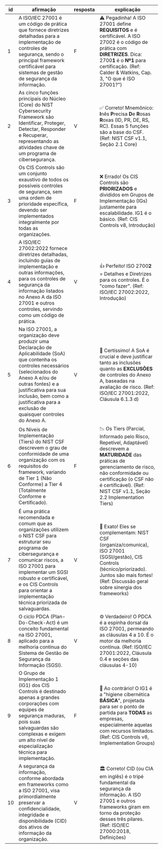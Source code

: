 | id | afirmação                                                                                                                                                                                                                                                                                     | resposta | explicação                                                                                                                                                                                                                                             |
|----|-----------------------------------------------------------------------------------------------------------------------------------------------------------------------------------------------------------------------------------------------------------------------------------------------|----------|--------------------------------------------------------------------------------------------------------------------------------------------------------------------------------------------------------------------------------------------------------|
| 1  | A ISO/IEC 27001 é um código de prática que fornece diretrizes detalhadas para a implementação de controles de segurança, sendo o principal framework certificável para sistemas de gestão de segurança da informação.                                                                         | F        | ⚠️ Pegadinha! A ISO 27001 define **REQUISITOS** e é certificável. A ISO 27002 é o código de prática com **DIRETRIZES**. Dica: 2700**1** é o **Nº1** para certificação. (Ref: Calder & Watkins, Cap. 3, "O que é ISO 27001?")                           |
| 2  | As cinco funções principais do Núcleo (Core) do NIST Cybersecurity Framework são Identificar, Proteger, Detectar, Responder e Recuperar, representando as atividades chave de um programa de cibersegurança.                                                                                  | V        | ✅ Correto! Mnemônico: **I**nês **P**recisa **D**e **R**osas **R**oxas (ID, PR, DE, RS, RC). Essas 5 funções são a base do CSF. (Ref: NIST CSF v1.1, Seção 2.1 Core)                                                                                    |
| 3  | Os CIS Controls são um conjunto exaustivo de todos os possíveis controles de segurança, sem uma ordem de prioridade específica, devendo ser implementados integralmente por todas as organizações.                                                                                            | F        | ❌ Errado! Os CIS Controls são **PRIORIZADOS** e divididos em Grupos de Implementação (IGs) justamente para escalabilidade. IG1 é o básico. (Ref: CIS Controls v8, Introdução)                                                                          |
| 4  | A ISO/IEC 27002:2022 fornece diretrizes detalhadas, incluindo guias de implementação e outras informações, para os controles de segurança da informação listados no Anexo A da ISO 27001 e outros controles, servindo como um código de prática.                                              | V        | 👍 Perfeito! ISO 2700**2** = Detalhes e Diretrizes para os controles. É o "como fazer". (Ref: ISO/IEC 27002:2022, Introdução)                                                                                                                          |
| 5  | Na ISO 27001, a organização deve produzir uma Declaração de Aplicabilidade (SoA) que contenha os controles necessários (selecionados do Anexo A e/ou de outras fontes) e a justificativa para sua inclusão, bem como a justificativa para a exclusão de quaisquer controles do Anexo A.       | V        | 💯 Certíssimo! A SoA é crucial e deve justificar tanto as inclusões quanto as **EXCLUSÕES** de controles do Anexo A, baseadas na avaliação de risco. (Ref: ISO/IEC 27001:2022, Cláusula 6.1.3 d)                                                       |
| 6  | Os Níveis de Implementação (Tiers) do NIST CSF descrevem o grau de conformidade de uma organização com os requisitos do framework, variando de Tier 1 (Não Conforme) a Tier 4 (Totalmente Conforme e Certificado).                                                                            | F        | 📉 Os Tiers (Parcial, Informado pelo Risco, Repetível, Adaptável) descrevem a **MATURIDADE** das práticas de gerenciamento de risco, não conformidade ou certificação (o CSF não é certificável). (Ref: NIST CSF v1.1, Seção 2.2 Implementation Tiers) |
| 7  | É uma prática recomendada e comum que as organizações utilizem o NIST CSF para estruturar seu programa de cibersegurança e comunicar riscos, a ISO 27001 para implementar um SGSI robusto e certificável, e os CIS Controls para orientar a implementação técnica priorizada de salvaguardas. | V        | 💪 Exato! Eles se complementam: NIST CSF (organiza/comunica), ISO 27001 (SGSI/gestão), CIS Controls (técnico/priorizado). Juntos são mais fortes! (Ref: Discussão geral sobre sinergia dos frameworks)                                                 |
| 8  | O ciclo PDCA (Plan-Do-Check-Act) é um conceito fundamental na ISO 27001, aplicado para a melhoria contínua do Sistema de Gestão de Segurança da Informação (SGSI).                                                                                                                            | V        | ⚙️ Verdadeiro! O PDCA é a espinha dorsal da ISO 27001, permeando as cláusulas 4 a 10. É o motor da melhoria contínua. (Ref: ISO/IEC 27001:2022, Cláusula 0.4 e seções das cláusulas 4-10)                                                              |
| 9  | O Grupo de Implementação 1 (IG1) dos CIS Controls é destinado apenas a grandes corporações com equipes de segurança maduras, pois suas salvaguardas são complexas e exigem um alto nível de especialização técnica para implementação.                                                        | F        | 🧼 Ao contrário! O IG1 é a "higiene cibernética **BÁSICA**", projetada para ser o ponto de partida para **TODAS** as empresas, especialmente aquelas com recursos limitados. (Ref: CIS Controls v8, Implementation Groups)                             |
| 10 | A segurança da informação, conforme abordada em frameworks como a ISO 27001, visa primordialmente preservar a confidencialidade, integridade e disponibilidade (CID) dos ativos de informação da organização.                                                                                 | V        | 🏛️ Correto! CID (ou CIA em inglês) é o tripé fundamental da segurança da informação. A ISO 27001 e outros frameworks giram em torno da proteção desses três pilares. (Ref: ISO/IEC 27000:2018, Definições)                                            |

